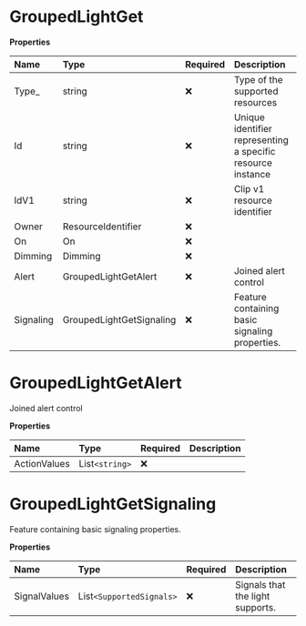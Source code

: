 # GroupedLightGet

**Properties**

| Name      | Type                     | Required | Description                                                 |
| :-------- | :----------------------- | :------- | :---------------------------------------------------------- |
| Type\_    | string                   | ❌       | Type of the supported resources                             |
| Id        | string                   | ❌       | Unique identifier representing a specific resource instance |
| IdV1      | string                   | ❌       | Clip v1 resource identifier                                 |
| Owner     | ResourceIdentifier       | ❌       |                                                             |
| On        | On                       | ❌       |                                                             |
| Dimming   | Dimming                  | ❌       |                                                             |
| Alert     | GroupedLightGetAlert     | ❌       | Joined alert control                                        |
| Signaling | GroupedLightGetSignaling | ❌       | Feature containing basic signaling properties.              |

# GroupedLightGetAlert

Joined alert control

**Properties**

| Name         | Type           | Required | Description |
| :----------- | :------------- | :------- | :---------- |
| ActionValues | List`<string>` | ❌       |             |

# GroupedLightGetSignaling

Feature containing basic signaling properties.

**Properties**

| Name         | Type                     | Required | Description                      |
| :----------- | :----------------------- | :------- | :------------------------------- |
| SignalValues | List`<SupportedSignals>` | ❌       | Signals that the light supports. |

<!-- This file was generated by liblab | https://liblab.com/ -->
